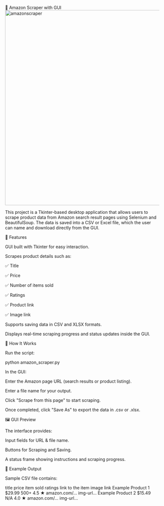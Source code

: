🛒 Amazon Scraper with GUI
<img width="606" height="638" alt="amazonscraper" src="https://github.com/user-attachments/assets/1c60f402-6617-4e37-896a-87a58a2af44b" />

This project is a Tkinter-based desktop application that allows users to scrape product data from Amazon search result pages using Selenium and BeautifulSoup. The data is saved into a CSV or Excel file, which the user can name and download directly from the GUI.

🚀 Features

GUI built with Tkinter for easy interaction.

Scrapes product details such as:

✅ Title

✅ Price

✅ Number of items sold

✅ Ratings

✅ Product link

✅ Image link

Supports saving data in CSV and XLSX formats.

Displays real-time scraping progress and status updates inside the GUI.


📂 How It Works

Run the script:

python amazon_scraper.py


In the GUI:

Enter the Amazon page URL (search results or product listing).

Enter a file name for your output.

Click "Scrape from this page" to start scraping.

Once completed, click "Save As" to export the data in .csv or .xlsx.

🖼️ GUI Preview

The interface provides:

Input fields for URL & file name.

Buttons for Scraping and Saving.

A status frame showing instructions and scraping progress.

📑 Example Output

Sample CSV file contains:

title	price	item sold	ratings	link to the item	image link
Example Product 1	$29.99	500+	4.5 ★	amazon.com/...	img-url...
Example Product 2	$15.49	N/A	4.0 ★	amazon.com/...	img-url...
